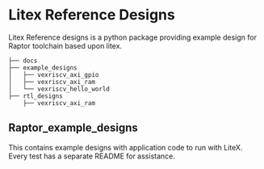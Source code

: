 # Litex Reference Designs 

Litex Reference designs is a python package providing example design for Raptor toolchain based upon litex.

```
├── docs
├── example_designs
│   ├── vexriscv_axi_gpio
│   ├── vexriscv_axi_ram
│   └── vexriscv_hello_world
├── rtl_designs
    ├── vexriscv_axi_ram
```


## Raptor_example_designs

This contains example designs with application code to run with LiteX. Every test has a separate README for assistance.


